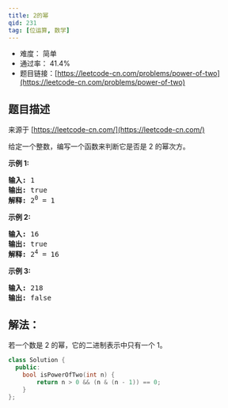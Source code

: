 ```yaml
---
title: 2的幂
qid: 231
tag: [位运算, 数学]
---
```


- 难度： 简单
- 通过率： 41.4%
- 题目链接：[https://leetcode-cn.com/problems/power-of-two](https://leetcode-cn.com/problems/power-of-two)


## 题目描述

来源于 [https://leetcode-cn.com/](https://leetcode-cn.com/)

<p>给定一个整数，编写一个函数来判断它是否是 2 的幂次方。</p>

<p><strong>示例&nbsp;1:</strong></p>

<pre><strong>输入:</strong> 1
<strong>输出:</strong> true
<strong>解释: </strong>2<sup>0</sup>&nbsp;= 1</pre>

<p><strong>示例 2:</strong></p>

<pre><strong>输入:</strong> 16
<strong>输出:</strong> true
<strong>解释: </strong>2<sup>4</sup>&nbsp;= 16</pre>

<p><strong>示例 3:</strong></p>

<pre><strong>输入:</strong> 218
<strong>输出:</strong> false</pre>


## 解法：

若一个数是 2 的幂，它的二进制表示中只有一个 1。

```cpp
class Solution {
  public:
    bool isPowerOfTwo(int n) {
        return n > 0 && (n & (n - 1)) == 0;
    }
};
```
